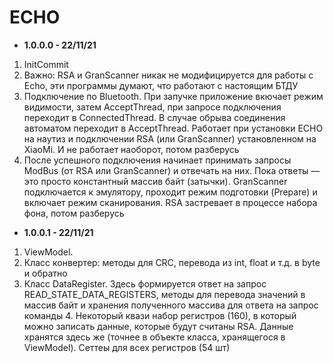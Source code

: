 # ECHO

* <b>1.0.0.0 - 22/11/21</b>
1. InitCommit
2. Важно: RSA и GranScanner никак не модифицируется для работы с Echo, эти программы думают, что работают с настоящим БТДУ
3. Подключение по Bluetooth. При запучке приложение вкючает режим видимости, затем AcceptThread, при запросе подключения переходит в ConnectedThread. В случае обрыва соединения автоматом переходит в AcceptThread. Работает при установки ECHO на наутиз и подключении RSA (или GranScanner) установленном на XiaoMi. И не работает наоборот, потом разберусь
4. После успешного подключения начинает принимать запросы ModBus (от RSA или GranScanner) и отвечать на них. Пока ответы — это просто константный массив байт (затычки). GranScanner подключается к эмулятору, проходит режим подготовки (Prepare) и включает режим сканирования. RSA застревает в процессе набора фона, потом разберусь
* <b>1.0.0.1 - 22/11/21</b>
1. ViewModel.
2. Класс конвертер: методы для CRC, перевода из int, float и т.д. в byte и обратно
3. Класс DataRegister. Здесь формируется ответ на запрос READ_STATE_DATA_REGISTERS, методы для перевода значений в массив байт и хранения полученного массива для ответа на запрос команды 4. Некоторый квази набор регистров (160), в который можно записать данные, которые будут считаны RSA. Данные хранятся здесь же (точнее в объекте класса, хранящегося в ViewModel). Сеттеы для всех регистров (54 шт)
